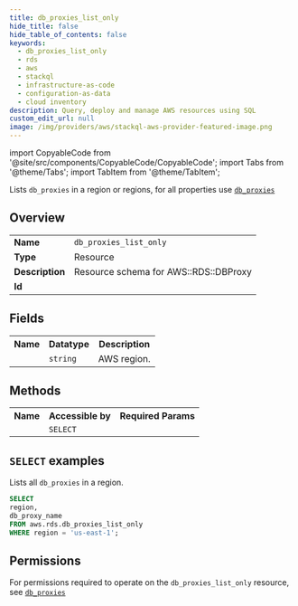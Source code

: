 ```yaml
---
title: db_proxies_list_only
hide_title: false
hide_table_of_contents: false
keywords:
  - db_proxies_list_only
  - rds
  - aws
  - stackql
  - infrastructure-as-code
  - configuration-as-data
  - cloud inventory
description: Query, deploy and manage AWS resources using SQL
custom_edit_url: null
image: /img/providers/aws/stackql-aws-provider-featured-image.png
---
```


import CopyableCode from '@site/src/components/CopyableCode/CopyableCode';
import Tabs from '@theme/Tabs';
import TabItem from '@theme/TabItem';

Lists <code>db_proxies</code> in a region or regions, for all properties use <a href="/providers/aws/serviceName/db_proxies/"><code>db_proxies</code></a>

## Overview
<table><tbody>
<tr><td><b>Name</b></td><td><code>db_proxies_list_only</code></td></tr>
<tr><td><b>Type</b></td><td>Resource</td></tr>
<tr><td><b>Description</b></td><td>Resource schema for AWS::RDS::DBProxy</td></tr>
<tr><td><b>Id</b></td><td><CopyableCode code="aws.rds.db_proxies_list_only" /></td></tr>
</tbody></table>

## Fields
<table><tbody><tr><th>Name</th><th>Datatype</th><th>Description</th></tr><tr><td><CopyableCode code="region" /></td><td><code>string</code></td><td>AWS region.</td></tr>
</tbody></table>

## Methods

<table><tbody>
  <tr>
    <th>Name</th>
    <th>Accessible by</th>
    <th>Required Params</th>
  </tr>
  <tr>
    <td><CopyableCode code="list_resources" /></td>
    <td><code>SELECT</code></td>
    <td><CopyableCode code="region" /></td>
  </tr>
</tbody></table>

## `SELECT` examples
Lists all <code>db_proxies</code> in a region.
```sql
SELECT
region,
db_proxy_name
FROM aws.rds.db_proxies_list_only
WHERE region = 'us-east-1';
```


## Permissions

For permissions required to operate on the <code>db_proxies_list_only</code> resource, see <a href="/providers/aws/rds/db_proxies/#permissions"><code>db_proxies</code></a>

